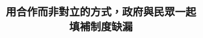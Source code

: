 ---
id: "81"
lang: zh-tw
publish: "TRUE"
selected: "FALSE"
selected_blog: "FALSE"
thumbnail: https://cm.pdis.tw/images/post/81/1HbVlL-buMyF8p8MMq68LKFonMakLgfzY.jpg
title: 用合作而非對立的方式，政府與民眾一起填補制度缺漏
description: 「防止公務員獎懲濫用」連署案
color: blue
introduction:
  content: 有關公務機關內部獎懲制度，有網友意見認為基層公務員被懲處時，內部申訴的機制不夠周全，有可能導致當事人權益受損；議題深入至對於現行法條的探討，衍伸至警方重獎重懲制度文化的探討。本案由於利害關係人受訪及出席的意願較低，故以較小型的座談會的形式舉辦，讓與會者與行政機關彼此之間充分答問，嘗試找出制度改善的空間。
  image: https://cm.pdis.tw/images/post/81/1blAivOPfrjhMWK_LZWZRb_WfJJBAwD9G.jpg
join:
  type: 提
  title: 遲來的正義終將是正義？ 公務人員內部應訂立相關行政規則防止涉及刑案之獎懲事由之濫用
  link: https://join.gov.tw/idea/detail/5387212e-586b-4331-a54b-120aac02f386/endorse?page=284&size=8&sort=updateDate,DESC
  image: https://cm.pdis.tw/images/post/81/1MdEYDGIQz6CJgIbFJagblGOmPJUn5HKj.jpg
layout: post
departments:
  - 內政部
tags:
  - 法規
  - 權益
embed:
  agenda_book:
    links:
      - "-"
  mind_map:
    links:
      - https://miro.com/app/live-embed/o9J_lf72aOU=/?moveToViewport=1375,-940,3426,1652&embedAutoplay=true
  ministry_slide:
    links:
      - https://issuu.com/pdis.tw/docs/1091115-_____81_______________________.pptx
  host_slide:
    links:
      - https://issuu.com/pdis.tw/docs/81-_____________
  live:
    links:
      - "-"
  transcript:
    links:
      - https://sayit.pdis.nat.gov.tw/2020-10-22-%E9%96%8B%E6%94%BE%E6%94%BF%E5%BA%9C%E7%AC%AC81%E6%AC%A1%E5%8D%94%E4%BD%9C%E6%9C%83%E8%AD%B0-%E7%AC%AC%E4%BA%8C%E6%AC%A1%E5%B7%A5%E4%BD%9C%E6%9C%83%E8%AD%B0
---